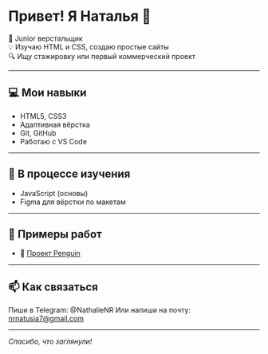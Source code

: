 # Привет! Я Наталья 👋

🎯 Junior верстальщик  
💡 Изучаю HTML и CSS, создаю простые сайты  
🔍 Ищу стажировку или первый коммерческий проект  

---

## 💻 Мои навыки
- HTML5, CSS3
- Адаптивная вёрстка
- Git, GitHub
- Работаю с VS Code

---

## 🌱 В процессе изучения
- JavaScript (основы)
- Figma для вёрстки по макетам

---

## 📌 Примеры работ
- 🐧 [Проект Penguin](https://github.com/nrnatalie/Penguin)

---

## 📫 Как связаться
Пиши в Telegram: @NathalieNR
Или напиши на почту: nrnatusia7@gmail.com



---

_Спасибо, что заглянули!_
